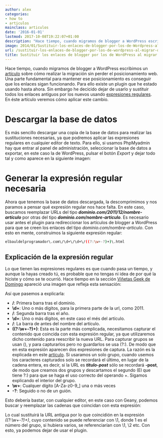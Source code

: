 ```yaml
---
author: alex
categories:
- how to
- articulos
mainclass: articulos
date: '2016-01-01'
lastmod: 2017-10-08T19:22:07+01:00
description: "Hace tiempo, cuando migramos de blogger a WordPress escribimos un artículo  sobre cómo realizar la migración sin perder el posicionamiento web. Una parte  fundamental para mantener ese posicionamiento es conseguir que los enlaces sigan  funcionando. Para ello existe un plugin que he estado usando hasta ahora. Sin embargo  he decicido dejar de usarlo y sustituir todos los enlaces antiguos por los nuevos  usando expresiones regulares. En éste artículo veremos cómo aplicar este  cambio."
image: 2014/01/Sustituir-los-enlaces-de-blogger-por-los-de-Wordpress-al-migrar-de-plataforma1.png
url: /sustituir-los-enlaces-de-blogger-por-los-de-wordpress-al-migrar-de-plataforma/
title: Sustituir los enlaces de blogger por los de WordPress al migrar de plataforma
---
```


Hace tiempo, cuando migramos de blogger a WordPress escribimos un [artículo][1] sobre cómo realizar la migración sin perder el posicionamiento web. Una parte fundamental para mantener ese posicionamiento es conseguir que los enlaces sigan funcionando. Para ello existe un plugin que he estado usando hasta ahora. Sin embargo he decicido dejar de usarlo y sustituir todos los enlaces antiguos por los nuevos usando [expresiones regulares][2]. En éste artículo veremos cómo aplicar este cambio.

<!--more--><!--ad-->

# Descargar la base de datos

Es más sencillo descargar una copia de la base de datos para realizar las sustituciones necesarias, ya que podremos aplicar las expresiones regulares en cualquier editor de texto. Para ello, si usamos PhpMyadmin hay que entrar al panel de administración, seleccionar la base de datos a exportar, en este caso la de WordPress, pulsar el botón *Export* y dejar todo tal y como aparece en la siguiente imagen:

<figure>
    <a href="/img/2014/01/Sustituir-los-enlaces-de-blogger-por-los-de-Wordpress-al-migrar-de-plataforma.png"><amp-img sizes="(min-width: 1046px) 1046px, 100vw" on="tap:lightbox1" role="button" tabindex="0" layout="responsive" src="/img//2014/01/Sustituir-los-enlaces-de-blogger-por-los-de-Wordpress-al-migrar-de-plataforma.png" title="Sustituir los enlaces de blogger por los de WordPress al migrar de plataforma" alt="Sustituir los enlaces de blogger por los de WordPress al migrar de plataforma" width="1046px" height="803px" /></a>
</figure>

# Generar la expresión regular necesaria

Ahora que tenemos la base de datos descargada, la descomprimimos y nos paramos a pensar qué expresión regular nos hace falta. En este caso, buscamos reemplazar URLs del tipo ***dominio.com/2011/12/nombre-artículo*** por otras del tipo ***dominio.com/nombre-articulo***. Es necesario usar antes el plugin para redireccionar los artículos de blogger a WordPress para que se creen los enlaces del tipo *dominio.com/nombre-articulo*. Con esto en mente, construimos la siguiente expresión regular:

```bash
elbauldelprogramador\.com\/\d+\/\d+\/((?:\w+-?)+)\.html

```

## Explicación de la expresión regular

Lo que tienen las expresiones regulares es que cuando pasa un tiempo, y aunque la hayas creado tú, es probable que no tengas ni idea de por qué la hiciste y cómo se te ocurrió. Hace tiempo en la sección <a href="https://elbauldelprogramador.com/" title="Sección Viñetas Geek" target="_blank">Viñetas Geek de Domingo</a> apareció una imagen que refleja esta sensación:

<figure>
    <a href="/img/2013/12/Explicado-simplemente-Expresiones-regulares-del-día-anterior.jpg"><amp-img sizes="(min-width: 329px) 329px, 100vw" on="tap:lightbox1" role="button" tabindex="0" layout="responsive" src="/img/2013/12/Explicado-simplemente-Expresiones-regulares-del-día-anterior.jpg" title="Explicado simplemente - Expresiones regulares del día anterior" alt="Explicado simplemente - Expresiones regulares del día anterior" width="329px" height="533px" /></a>
</figure>

Así que pasemos a explicarla:

  * **\/**: Primera barra tras el dominio.
  * **\d+**: Uno o más dígitos, para la primera parte de la url, como 2011.
  * **\/**: Segunda barra tras el año.
  * **\d+**: Uno o más dígitos, en este caso el més del artículo.
  * **\/**: La barra de antes del nombre del artículo.
  * **((?:\w+-?)+)**: Esta es la parte más complicada, necesitamos capturar el contenido que coincida con esta expresión regular, ya que utilizaremos dicho contenido para reescribir la nueva URL. Para capturar grupos se usan (), y para capturarlos pero no guardarlos se usa (?:). De modo que en esta expresión aparecen dos expresiones de captura. La razón es la explicada en este <a href="http://www.regular-expressions.info/captureall.html" title="Capture all" target="_blank">artículo</a>. Si usaramos un solo grupo, cuando usemos los caracteres capturados solo se recordará el último, en lugar de la cadena entera, es decir, si la URL es ***titulo-post*** sólo se recordará **-post**, de modo que creamos dos grupos y descartamos el segundo (El que tiene ?:) para que se haga el uso correcto del operando +. Sigamos explicando el interior del grupo.
  * **\w+**: Cualquer dígito [A-Za-z0-9_] una o más veces
  * **-?**: Seguido o no de un guión.

Esto debería bastar, con cualquier editor, en este caso con Geany, podemos buscar y reemplazar las cadenas que coincidan con esta expresión:

<figure>
    <a href="/img/2014/01/Sustituir-los-enlaces-de-blogger-por-los-de-Wordpress-al-migrar-de-plataforma1.png"><amp-img sizes="(min-width: 586px) 586px, 100vw" on="tap:lightbox1" role="button" tabindex="0" layout="responsive" src="/img/2014/01/Sustituir-los-enlaces-de-blogger-por-los-de-Wordpress-al-migrar-de-plataforma1.png" title="Sustituir los enlaces de blogger por los de WordPress al migrar de plataforma" alt="Sustituir los enlaces de blogger por los de WordPress al migrar de plataforma" width="586px" height="256px" /></a>
</figure>

Lo cual sustituirá la URL antigua por lo que coincidión en la expresión *((?:\w+-?)+)*, cuyo contenido se puede referenciar con \1, donde 1 es el número del grupo, si hubiera varios, se referenciarían con \1, \2 etc. Con esto, ya podemos dejar de usar el plugin.

 [1]: https://elbauldelprogramador.com/como-migrar-de-blogger-a-wordpress-sin-perder-seo-y-tips-de-seguridad/ "Cómo migrar de Blogger a WordPress sin perder SEO y Tips de seguridad"
 [2]: https://elbauldelprogramador.com/introduccion-a-las-expresiones-regulares-en-python/ "Introducción a las expresiones regulares en python"
